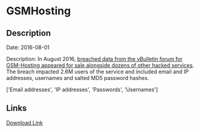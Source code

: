 # GSMHosting

## Description

Date: 2016-08-01

Description:
In August 2016, <a href="https://www.hackread.com/vbulletin-forums-hacked-accounts-sold-on-dark-web/" target="_blank" rel="noopener">breached data from the vBulletin forum for GSM-Hosting appeared for sale alongside dozens of other hacked services</a>. The breach impacted 2.6M users of the service and included email and IP addresses, usernames and salted MD5 password hashes.


['Email addresses', 'IP addresses', 'Passwords', 'Usernames']

## Links

[Download Link](https://link-to.net/1229997/433.79832355798055/dynamic/?r=aHR0cHM6Ly93d3cubWVkaWFmaXJlLmNvbS92aWV3L1hVVUxNZVRaMnVqNTE0dC9nc21ob3N0aW5nLmNvbS9maWxl)